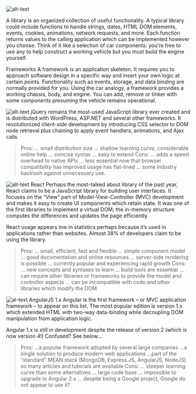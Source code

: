 ![alt-text](https://encrypted-tbn0.gstatic.com/images?q=tbn:ANd9GcSSMvKXNVqVOZ8tPGUekULDbE2DfMcXD9JHkZSnmRToMSpmv4M9)

A library is an organized collection of useful functionality. A typical library could include functions to handle strings, dates, HTML DOM elements, events, cookies, animations, network requests, and more. Each function returns values to the calling application which can be implemented however you choose. Think of it like a selection of car components: you’re free to use any to help construct a working vehicle but you must build the engine yourself.

Frameworks
A framework is an application skeleton. It requires you to approach software design in a specific way and insert your own logic at certain points. Functionality such as events, storage, and data binding are normally provided for you. Using the car analogy, a framework provides a working chassis, body, and engine. You can add, remove or tinker with some components presuming the vehicle remains operational.

![alt-text](http://markimarta.com/wp-content/uploads/2016/08/jquery-logo1.png)
jQuery remains the most-used JavaScript library ever created and is distributed with WordPress, ASP.NET and several other frameworks. It revolutionized client-side development by introducing CSS selector to DOM node retrieval plus chaining to apply event handlers, animations, and Ajax calls.
> Pros:
> ... small distribution size
> ... shallow learning curve, considerable online help
> ... concise syntax
> ... easy to extend
Cons:
> ... adds a speed overhead to native APIs
> ... less essential now that browser compatibility has improved
usage has flat-lined
> ... some industry backlash against unnecessary use.

![alt-text](http://www.brianfajardo.com/static/media/reactjs.0068a577.svg)
React
Perhaps the most-talked about library of the past year, React claims to be a JavaScript library for building user interfaces. It focuses on the “View” part of Model-View-Controller (MVC) development and makes it easy to create UI components which retain state. It was one of the first libraries to implement a virtual DOM; the in-memory structure computes the differences and updates the page efficiently.

React usage appears low in statistics perhaps because it’s used in applications rather than websites. Almost 38% of developers claim to be using the library.

>Pros:
> ... small, efficient, fast and flexible
> ... simple component model
> ... good documentation and online resources
> ... server-side rendering is possible
> ... currently popular and experiencing rapid growth
Cons:
> ... new concepts and syntaxes to learn
> ... build tools are essential
> ... can require other libraries or frameworks to provide the model and controller aspects
> ... can be incompatible with code and other libraries which modify the DOM

![al-text](https://www.vectorlogo.zone/logos/angular/angular-card.png)
AngularJS 1.x
Angular is the first framework – or MVC application framework – to appear on this list. The most popular edition is version 1.x which extended HTML with two-way data-binding while decoupling DOM manipulation from application logic.

Angular 1.x is still in development despite the release of version 2 (which is now version 4!) Confused? See below…

>Pros:
> ...a popular framework adopted by several large companies
> ...a single solution to produce modern web applications
> ...part of the “standard” MEAN stack (MongoDB, Express.JS, AngularJS, NodeJS) so many articles and tutorials are available
Cons:
... steeper learning curve than some alternatives
... large code base
... impossible to upgrade to Angular 2.x
... despite being a Google project, Google do not appear to use it?
